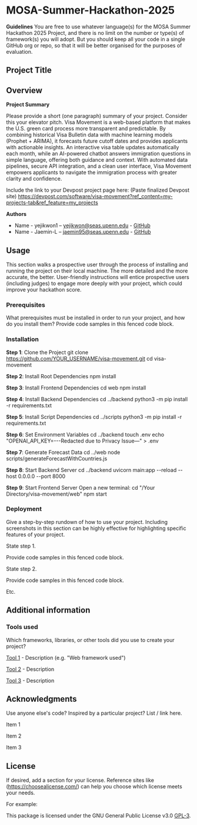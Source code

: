 # MOSA-Summer-Hackathon-2025

**Guidelines**
 You are free to use whatever language(s) for the MOSA Summer Hackathon 2025 Project, and there is no limit on the number or type(s) of framework(s) you will adopt. But you should keep all your code in a single GitHub org or repo, so that it will be better organised for the purposes of evaluation.
 
 ## **Project Title**
 
 ## **Overview**
 
 **Project Summary**
 
 Please provide a short (one paragraph) summary of your project. Consider this your elevator pitch.
 Visa Movement is a web-based platform that makes the U.S. green card process more transparent and predictable. 
 By combining historical Visa Bulletin data with machine learning models (Prophet + ARIMA), it forecasts future cutoff dates and provides applicants with actionable insights. 
 An interactive visa table updates automatically each month, while an AI-powered chatbot answers immigration questions in simple language, offering both guidance and context. 
 With automated data pipelines, secure API integration, and a clean user interface, Visa Movement empowers applicants to navigate the immigration process with greater clarity and 
 confidence.
 
 Include the link to your Devpost project page here: (Paste finalized Devpost site)
https://devpost.com/software/visa-movement?ref_content=my-projects-tab&ref_feature=my_projects
  
 **Authors**
 
 - Name - yejikwon1 – yejikwon@seas.upenn.edu - [GitHub](https://github.com/yejikwon1/visa-movement.git)
 - Name - Jaemin-L – jaemin95@seas.upenn.edu - [GitHub](https://github.com/yejikwon1/visa-movement.git)

 
 ## **Usage**
 This section walks a prospective user through the process of installing and running the project on their local machine. 
 The more detailed and the more accurate, the better. User-friendly instructions will entice prospective users (including judges) to engage more deeply with your project, which could improve your hackathon score.
 
 ### **Prerequisites** 
 What prerequisites must be installed in order to run your project, and how do you install them?
 Provide code samples in this fenced code block.
 
 ### **Installation**
 **Step 1**: Clone the Project
  git clone https://github.com/YOUR_USERNAME/visa-movement.git
  cd visa-movement

 **Step 2**: Install Root Dependencies
  npm install

  **Step 3**: Install Frontend Dependencies
  cd web
  npm install

  **Step 4**: Install Backend Dependencies
  cd ../backend
  python3 -m pip install -r requirements.txt

  **Step 5**: Install Script Dependencies
  cd ../scripts
  python3 -m pip install -r requirements.txt

  **Step 6**: Set Environment Variables
  cd ../backend
  touch .env
  echo "OPENAI_API_KEY=---Redacted due to Privacy Issue—" > .env

  **Step 7**: Generate Forecast Data
  cd ../web
  node scripts/generateForecastWithCountries.js

  **Step 8**: Start Backend Server
  cd ../backend
  uvicorn main:app --reload --host 0.0.0.0 --port 8000

  **Step 9**: Start Frontend Server
  Open a new terminal:
  cd "/Your Directory/visa-movement/web"
  npm start

 
 ### **Deployment**
 Give a step-by-step rundown of how to use your project. Including screenshots in this section can be highly effective for highlighting specific features of your project.
 
 State step 1. 
 
 Provide code samples in this fenced code block.
 
 State step 2.
 
 Provide code samples in this fenced code block.
 
 Etc.
 ## **Additional information**
 
 ### **Tools used**
 Which frameworks, libraries, or other tools did you use to create your project?

[Tool 1](https://maven.apache.org/) - Description (e.g. "Web framework used")  

[Tool 2](https://maven.apache.org/)  - Description   

[Tool 3](https://maven.apache.org/) - Description   

## **Acknowledgments** 
Use anyone else's code? Inspired by a particular project? List / link here.  

Item 1  

Item 2  

Item 3 

## **License** 
If desired, add a section for your license. Reference sites like (https://choosealicense.com/) can help you choose which license meets your needs.  

For example: 

This package is licensed under the GNU General Public License v3.0 [GPL-3](https://choosealicense.com/licenses/gpl-3.0/).
